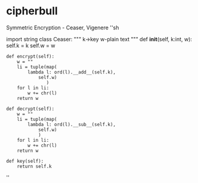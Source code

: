 # cipherbull
Symmetric Encryption - Ceaser, Vigenere
''sh

import string
class Ceaser:
    """
            k->key
            w-plain text
    """
    def __init__(self, k:int, w):
        self.k = k
        self.w = w
        
    def encrypt(self):
        w = ""
        li = tuple(map(
            lambda l: ord(l).__add__(self.k),
                self.w)
                   )
        for l in li:
            w += chr(l)
        return w

    def decrypt(self):
        w = ""
        li = tuple(map(
            lambda l: ord(l).__sub__(self.k),
                self.w)
                )
        for l in li:
            w += chr(l)
        return w
    
    def key(self):
        return self.k
''
